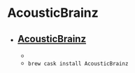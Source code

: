 # AcousticBrainz
- [AcousticBrainz](https://acousticbrainz.org/)
  - 
  - 
  - `brew cask install AcousticBrainz`
